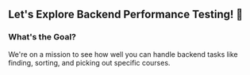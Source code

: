 ## Let's Explore Backend Performance Testing! 🚀
### What's the Goal?
We're on a mission to see how well you can handle backend tasks like finding, sorting, and picking out specific courses.
